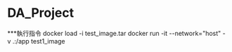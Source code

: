 # DA_Project

***執行指令
    docker load -i test_image.tar
    docker run -it --network="host" -v .:/app test1_image